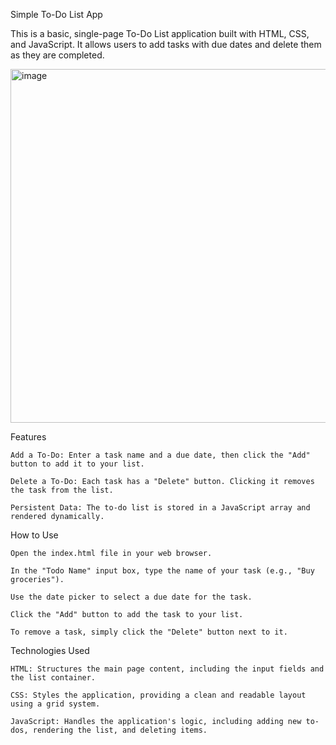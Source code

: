 Simple To-Do List App

This is a basic, single-page To-Do List application built with HTML, CSS, and JavaScript. It allows users to add tasks with due dates and delete them as they are completed.

<img width="806" height="566" alt="image" src="https://github.com/user-attachments/assets/4273ca52-c080-45fd-8796-09d86258ced1" />


Features

    Add a To-Do: Enter a task name and a due date, then click the "Add" button to add it to your list.

    Delete a To-Do: Each task has a "Delete" button. Clicking it removes the task from the list.

    Persistent Data: The to-do list is stored in a JavaScript array and rendered dynamically.

How to Use

    Open the index.html file in your web browser.

    In the "Todo Name" input box, type the name of your task (e.g., "Buy groceries").

    Use the date picker to select a due date for the task.

    Click the "Add" button to add the task to your list.

    To remove a task, simply click the "Delete" button next to it.

Technologies Used

    HTML: Structures the main page content, including the input fields and the list container.

    CSS: Styles the application, providing a clean and readable layout using a grid system.

    JavaScript: Handles the application's logic, including adding new to-dos, rendering the list, and deleting items.
